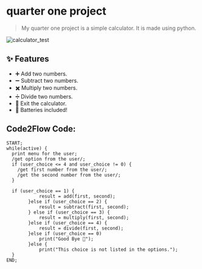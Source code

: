 # quarter one project

> My quarter one project is a simple calculator. It is made using python.

![calculator_test](https://raw.githubusercontent.com/YazeedAlKhalaf/grade_12_ict_projects/main/qurater_one_project/assets/calculator_test.gif)

## ✨ Features

- ➕ Add two numbers.
- ➖ Subtract two numbers.
- ✖️ Multiply two numbers.
- ➗ Divide two numbers.
- 🚪 Exit the calculator.
- 🔋 Batteries included!

## Code2Flow Code:

```
START;
while(active) {
  print menu for the user;
  /get option from the user/;
  if (user_choice <= 4 and user_choice != 0) {
    /get first number from the user/;
    /get the second number from the user/;
  }
  
  if (user_choice == 1) {
            result = add(first, second);
        }else if (user_choice == 2) {
            result = subtract(first, second);
        } else if (user_choice == 3) {
            result = multiply(first, second);
        }else if (user_choice == 4) {
            result = divide(first, second);
        }else if (user_choice == 0)
            print("Good Bye 👋");
        }else {
            print("This choice is not listed in the options.");
  }
END;
```